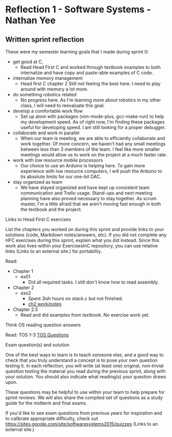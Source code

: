 # Reflection 1 - Software Systems - Nathan Yee

## Written sprint reflection

These were my semester learning goals that I made during sprint 0:
* get good at C,
  * Read Head First C and worked through textbook examples to both internalize and have copy and paste-able examples of C code.
* internalize memory management
  * Head first C chapter 2
    Still not feeling the best here. I need to play around with memory a lot more.
* do something robotics related
  * No progress here. As I'm learning more about robotics in my other class, I will need to reevaluate this goal.
* develop a comfortable work flow
  * Set up atom with packages (vim-mode-plus, gcc-make-run) to help my development speed.
    As of right now, I'm finding these packages useful for developing speed.
    I am still looking for a proper debugger.
* collaborate and work in parallel
  * When our team is meeting, we are able to efficiently collaborate and work together.
    Of more concern, we haven't had any small meetings between less than 3 members of the team.
    I feel like more smaller meetings would allow us to work on the project at a much faster rate.
* work with low resource mobile processors
  * Our choice to use an Arduino is helping here.
    To gain more experience with low resource computers, I will push the Arduino to its absolute limits for our one-bit DAC.
* stay organized as team
  * We have stayed organized and have kept up consistent team communication and Trello usage.
    Stand-ups and next meeting planning have also proved necessary to stay together.
    As scrum master, I'm a little afraid that we aren't moving fast enough in both the textbook and the project.


Links to Head First C exercises

List the chapters you worked on during this sprint and provide links to your solutions (code, Markdown notes/answers, etc). If you did not complete any HFC exercises during this sprint, explain what you did instead. Since this work also lives within your ExercisesInC repository, you can use relative links (Links to an external site.) for portability.

Read:
* Chapter 1
  * ex01
    * Did all required tasks. I still don't know how to read assembly.
* Chapter 2
  * exo2
    * Spent 3ish hours on stack.c but not finished.
    * [ch2 work/notes](../hfc)
* Chapter 2.5
  * Read and did examples from textbook. No exercise work yet.




Think OS reading question answers

Read: TOS 1-3
[TOS Questions](../reading_questions/thinkos.md)


Exam question(s) and solution

One of the best ways to learn is to teach someone else, and a good way to check that you truly understand a concept is to pose your own question testing it. In each reflection, you will write (at least one) original, non-trivial question testing the material you read during the previous sprint, along with your solution. You should also indicate what reading(s) your question draws upon.

These questions may be helpful to use within your team to help prepare for sprint reviews. We will also share the compiled set of questions as a study guide for the midterm and final exams.

If you'd like to see exam questions from previous years for inspiration and to calibrate appropriate difficulty, check out https://sites.google.com/site/softwaresystems2015/quizzes (Links to an external site.)
